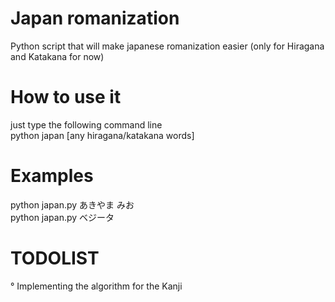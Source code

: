 # Japan romanization
 Python script that will make japanese romanization easier (only for Hiragana and Katakana for now)

# How to use it
 just type the following command line</br>
 python japan [any hiragana/katakana words]
 
# Examples
 python japan.py あきやま みお</br>
 python japan.py ベジータ
 
# TODOLIST
° Implementing the algorithm for the Kanji
